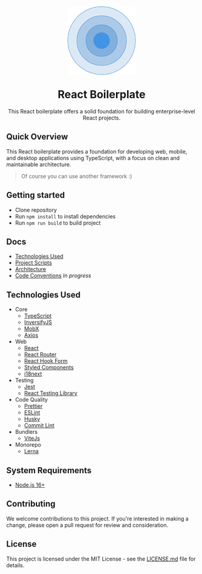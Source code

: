 <h1 align="center">
  <p align="center">
    <img src="./docs/icon.svg" width="180" height="180" alt="Layered Architecture Icon">
  </p>
  React Boilerplate
</h1>

<p align="center">
  This React boilerplate offers a solid foundation for building enterprise-level React projects.
</p>

## Quick Overview

This React boilerplate provides a foundation for developing web, mobile, and desktop applications using TypeScript, with a focus on clean and maintainable architecture.

> Of course you can use another framework :)

## Getting started

- Clone repository
- Run `npm install` to install dependencies
- Run `npm run build` to build project

## Docs

- [Technologies Used](#technologies-used)
- [Project Scripts](./docs/SCRIPTS.md 'Project Scripts Documentation')
- [Architecture](./docs/ARCHITECTURE.md 'Project Architecture Documentation')
- [Code Conventions](./docs/CODE_CONVENTIONS.md 'Project Code Conventions') _In progress_

## Technologies Used

- Core
  - [TypeScript](http://www.typescriptlang.org/)
  - [InversifyJS](https://github.com/inversify/InversifyJS)
  - [MobX](https://mobx.js.org/README.html)
  - [Axios](https://github.com/axios/axios)
- Web
  - [React](https://reactjs.org/)
  - [React Router](https://reactrouter.com/)
  - [React Hook Form](https://react-hook-form.com/)
  - [Styled Components](https://styled-components.com/)
  - [i18next](https://i18next.com/)
- Testing
  - [Jest](https://jestjs.io)
  - [React Testing Library](https://testing-library.com/docs/react-testing-library/intro)
- Code Quality
  - [Prettier](https://prettier.io/)
  - [ESLint](https://eslint.org/)
  - [Husky](https://typicode.github.io/husky/#/)
  - [Commit Lint](https://commitlint.js.org/#/)
- Bundlers
  - [ViteJs](https://vitejs.dev/)
- Monorepo
  - [Lerna](https://lerna.js.org/)

## System Requirements

- [Node.js 16+](https://nodejs.org/en/download/)

## Contributing

We welcome contributions to this project. If you're interested in making a change, please open a pull request for review and consideration.

## License

This project is licensed under the MIT License - see the [LICENSE.md](LICENSE.md) file for details.
